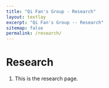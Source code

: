 ```yaml
---
title: "Qi Fan's Group - Research"
layout: textlay
excerpt: "Qi Fan's Group -- Research"
sitemap: false
permalink: /research/
---
```


# Research

1. This is the research page.


